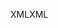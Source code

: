 <span data-ttu-id="e5143-101">XML</span><span class="sxs-lookup"><span data-stu-id="e5143-101">XML</span></span>
